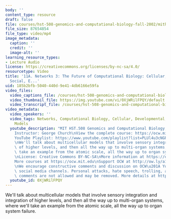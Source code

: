 ```yaml
---
body: ''
content_type: resource
draft: false
file: courses/hst-508-genomics-and-computational-biology-fall-2002/mithst_508f02_lec11a_360p_16_9.mp4
file_size: 87654854
file_type: video/mp4
image_metadata:
  caption: ''
  credit: ''
  image-alt: ''
learning_resource_types:
- Lecture Audio
license: https://creativecommons.org/licenses/by-nc-sa/4.0/
resourcetype: Video
title: '11A. Networks 3: The Future of Computational Biology: Cellular, Developmental,
  Social, E...'
uid: 185b2bfb-5040-440d-9e41-4db6166e59fa
video_files:
  video_captions_file: /courses/hst-508-genomics-and-computational-biology-fall-2002/1CSKLPnEJImLFvEKy2Q1YXd7-OHbKV71I_transcript.webvtt
  video_thumbnail_file: https://img.youtube.com/vi/0XjWRilFPQY/default.jpg
  video_transcript_file: /courses/hst-508-genomics-and-computational-biology-fall-2002/1CSKLPnEJImLFvEKy2Q1YXd7-OHbKV71I_transcript.pdf
video_metadata:
  video_speakers: ''
  video_tags: Networks, Computational Biology, Cellular, Developmental, Social, Ecological
    Models
  youtube_description: "MIT HST.508 Genomics and Computational Biology, Fall 2002\n\
    Instructor: George Church\nView the complete course: https://ocw.mit.edu/courses/hst-508-genomics-and-computational-biology-fall-2002/\n\
    YouTube Playlist: https://www.youtube.com/playlist?list=PLUl4u3cNGP61gaHWysmlYNeGsuUI8y5GV\n\
    \nWe'll talk about multicellular models that involve sensory integration and integration\
    \ of higher levels, and then all the way up to multi-organ systems, where we'll\
    \ take an example from the atomic scale, all the way up to organ system failure.\n\
    \nLicense: Creative Commons BY-NC-SA\nMore information at https://ocw.mit.edu/terms\n\
    More courses at https://ocw.mit.edu\nSupport OCW at http://ow.ly/a1If50zVRlQ\n\
    \nWe encourage constructive comments and discussion on OCW\u201A YouTube and other\
    \ social media channels. Personal attacks, hate speech, trolling, and inappropriate\
    \ comments are not allowed and may be removed. More details at https://ocw.mit.edu/comments."
  youtube_id: 0XjWRilFPQY
---
```

We'll talk about multicellular models that involve sensory integration and integration of higher levels, and then all the way up to multi-organ systems, where we'll take an example from the atomic scale, all the way up to organ system failure.